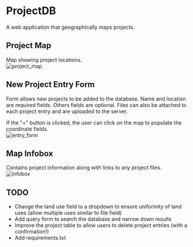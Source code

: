 # ProjectDB
A web application that geographically maps projects.

## Project Map
Map showing project locations. <br />
![project_map](https://user-images.githubusercontent.com/17422963/34682099-e56b76e4-f46b-11e7-80c6-2094b09611ae.JPG)

## New Project Entry Form
Form allows new projects to be added to the database.  Name and location are required fields.  Others fields are optional.  Files can also be attached to each project entry and are uploaded to the server. 

If the "+" button is clicked, the user can click on the map to populate the coordinate fields. <br />
![entry_form](https://user-images.githubusercontent.com/17422963/34682098-e55cd684-f46b-11e7-96a9-313c215e1b76.JPG)

## Map Infobox
Contains project information along with links to any project files. <br />
![infobox](https://user-images.githubusercontent.com/17422963/34682104-e7f84cfc-f46b-11e7-9ad4-8822ca6cd02c.JPG)

## TODO
- Change the land use field to a dropdown to ensure uniformity of land uses (allow multiple uses similar to file field) 
- Add query form to search the database and narrow down results
- Improve the project table to allow users to delete project entries (with a confirmation!)
- Add requirements.txt
